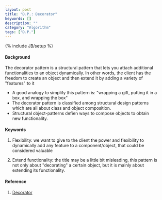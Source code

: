 ```yaml
---
layout: post
title: "D.P.: Decorator"
keywords: []
description: ""
category: "Algorithm"
tags: ["D.P."]
---
```

{% include JB/setup %}

#### Background
The decorator pattern is a structural pattern that lets you attach additional
functionalities to an object dynamically. In other words, the client has the
freedom to create an object and then extend it by adding a variety of "features"
to it
- A good analogy to simplify this pattern is: "wrapping a gift, putting it in a
  box, and wrapping the box"
- The decorator pattern is classified among structural design patterns which are
  all about class and object composition.
- Structural object-patterns defien ways to compose objects to obtain new
  functionality.



#### Keywords
1. Flexibility: we want to give to the client the power and flexibility to
   dynamically add any feature to a component/object, that could be considered
   valuable

2. Extend functionality: the title may be a little bit misleading, this pattern
   is not only about "decorating" a certain object, but it is mainly about
   extending its functionality.



#### Reference
1. [Decorator](https://medium.com/datadriveninvestor/design-patterns-a-quick-guide-to-observer-pattern-d0622145d6c2)
